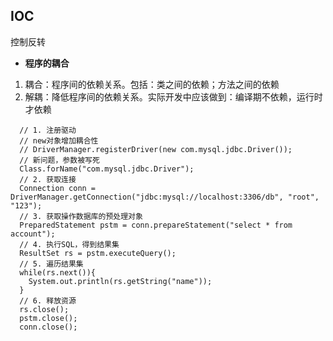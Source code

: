 ## IOC
控制反转  
- **程序的耦合**
1. 耦合：程序间的依赖关系。包括：类之间的依赖；方法之间的依赖
2. 解耦：降低程序间的依赖关系。实际开发中应该做到：编译期不依赖，运行时才依赖
```
  // 1. 注册驱动
  // new对象增加耦合性
  // DriverManager.registerDriver(new com.mysql.jdbc.Driver());
  // 新问题，参数被写死
  Class.forName("com.mysql.jdbc.Driver");
  // 2. 获取连接
  Connection conn = DriverManager.getConnection("jdbc:mysql://localhost:3306/db", "root", "123");
  // 3. 获取操作数据库的预处理对象
  PreparedStatement pstm = conn.prepareStatement("select * from account");
  // 4. 执行SQL，得到结果集
  ResultSet rs = pstm.executeQuery();
  // 5. 遍历结果集
  while(rs.next()){
    System.out.println(rs.getString("name"));
  }
  // 6. 释放资源
  rs.close();
  pstm.close();
  conn.close();
```
